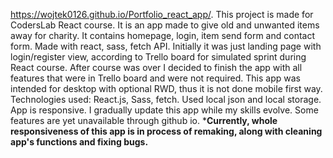 https://wojtek0126.github.io/Portfolio_react_app/. This project is made for CodersLab React course. It is an app made to give old and unwanted items away for charity. It contains homepage, login, item send form and contact form. Made with react, sass, fetch API. Initially it was just landing page with login/register view, according to Trello board for simulated sprint during React course. After course was over I decided to finish the app with all features that were in Trello board and were not required. This app was intended for desktop with optional RWD, thus it is not done mobile first way. Technologies used: React.js, Sass, fetch. Used local json and local storage. App is responsive. I gradually update this app while my skills evolve. Some features are yet unavailable through github io. ***Currently, whole responsiveness of this app is in process of remaking, along with cleaning app's functions and fixing bugs.**
